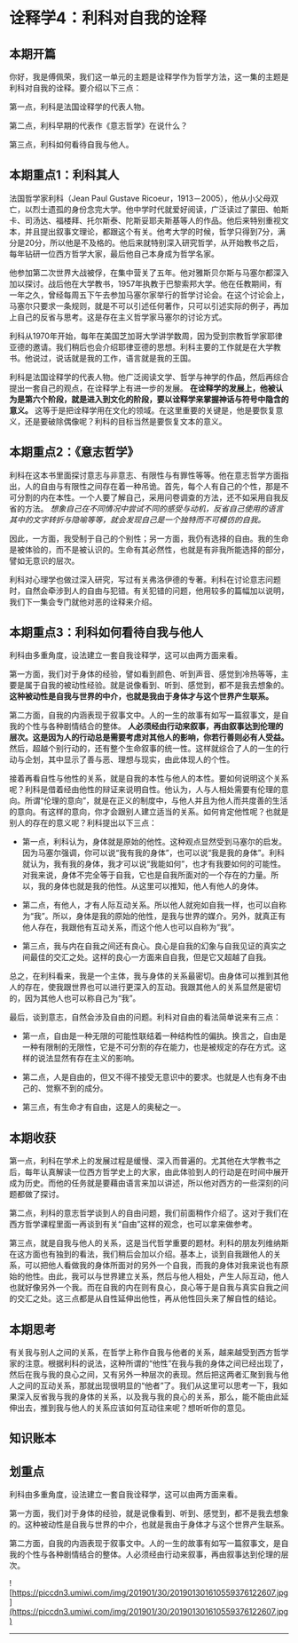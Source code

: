 # 诠释学4：利科对自我的诠释

## 本期开篇

你好，我是傅佩荣，我们这一单元的主题是诠释学作为哲学方法，这一集的主题是利科对自我的诠释。要介绍以下三点：

第一点，利科是法国诠释学的代表人物。

第二点，利科早期的代表作《意志哲学》在说什么？

第三点，利科如何看待自我与他人。

## 本期重点1：利科其人

法国哲学家利科（Jean Paul Gustave Ricoeur，1913－2005），他从小父母双亡，以烈士遗孤的身份念完大学。他中学时代就爱好阅读，广泛读过了蒙田、帕斯卡、司汤达、福楼拜、托尔斯泰、陀斯妥耶夫斯基等人的作品。他后来特别重视文本，并且提出叙事文理论，都跟这个有关。他考大学的时候，哲学只得到7分，满分是20分，所以他是不及格的。他后来就特别深入研究哲学，从开始教书之后，每年钻研一位西方哲学大家，最后他自己本身成为哲学名家。

他参加第二次世界大战被俘，在集中营关了五年。他对雅斯贝尔斯与马塞尔都深入加以探讨。战后他在大学教书，1957年执教于巴黎索邦大学。他在任教期间，有一年之久，曾经每周五下午去参加马塞尔家举行的哲学讨论会。在这个讨论会上，马塞尔只要求一条规则，就是不可以引述任何著作，只可以引述实际的例子，再加上自己的反省与思考。这是存在主义哲学家马塞尔的讨论方式。

利科从1970年开始，每年在美国芝加哥大学讲学数周，因为受到宗教哲学家耶律亚德的邀请。我们稍后也会介绍耶律亚德的思想。利科主要的工作就是在大学教书。他说过，说话就是我的工作，语言就是我的王国。

利科是法国诠释学的代表人物。他广泛阅读文学、哲学与神学的作品，然后再综合提出一套自己的观点，在诠释学上有进一步的发展。 **在诠释学的发展上，他被认为是第六个阶段，就是进入到文化的阶段，要以诠释学来掌握神话与符号中隐含的意义。** 这等于是把诠释学用在文化的领域。在这里重要的关键是，他是要恢复意义，还是要破除偶像呢？利科的目标当然是要恢复文本的意义。

## 本期重点2：《意志哲学》

利科在这本书里面探讨意志与非意志、有限性与有罪性等等。他在意志哲学方面指出，人的自由与有限性之间存在着一种吊诡。首先，每个人有自己的个性，那是不可分割的内在本性。一个人要了解自己，采用问卷调查的方法，还不如采用自我反省的方法。 *想象自己在不同情况中尝试不同的感受与动机，反省自己使用的语言其中的文字转折与隐喻等等，就会发现自己是一个独特而不可模仿的自我。*

因此，一方面，我受制于自己的个别性；另一方面，我仍有选择的自由。我的生命是被体验的，而不是被认识的。生命有其必然性，也就是有非我所能选择的部分，譬如无意识的层次。

利科对心理学也做过深入研究，写过有关弗洛伊德的专著。利科在讨论意志问题时，自然会牵涉到人的自由与犯错。有关犯错的问题，他用较多的篇幅加以说明，我们下一集会专门就他对恶的诠释来介绍。

## 本期重点3：利科如何看待自我与他人

利科由多重角度，设法建立一套自我诠释学，这可以由两方面来看。

第一方面，我们对于身体的经验，譬如看到颜色、听到声音、感觉到冷热等等，主要是属于自我的被动性经验。就是说像看到、听到、感觉到，都不是我去想象的。 **这种被动性是自我与世界的中介，也就是我由于身体才与这个世界产生联系。**

第二方面，自我的内涵表现于叙事文中。人的一生的故事有如写一篇叙事文，是自我的个性与各种剧情结合的整体。 **人必须经由行动来叙事，再由叙事达到伦理的层次。这是因为人的行动总是需要考虑对其他人的影响，你若行善则必有人受益。** 然后，超越个别行动的，还有整个生命叙事的统一性。这样就综合了人的一生的行动与企划，其中显示了善与恶、理想与现实，由此体现人的个性。

接着再看自性与他性的关系，就是自我的本性与他人的本性。要如何说明这个关系呢？利科是借着经由他性的辩证来说明自性。他认为，人与人相处需要有伦理的意向。所谓“伦理的意向”，就是在正义的制度中，与他人并且为他人而共度善的生活的意向。有这样的意向，你才会跟别人建立适当的关系。如何肯定他性呢？也就是别人的存在的意义呢？利科提出以下三点：

* 第一点，利科认为，身体就是原始的他性。这种观点显然受到马塞尔的启发。因为马塞尔强调，你可以说“我有我的身体”，也可以说“我是我的身体”。利科就认为，我有我的身体，我才可以说“我能如何”，也才有我要如何的可能性。对我来说，身体不完全等于自我，它也是自我所面对的一个存在的力量。所以，我的身体也就是我的他性。从这里可以推知，他人有他人的身体。

* 第二点，有他人，才有人际互动关系。所以他人就宛如自我一样，也可以自称为“我”。所以，身体是我的原始的他性，是我与世界的媒介。另外，就真正有他人存在，我跟他有互动关系，而这个他人也可以自称为“我”。

* 第三点，我与内在自我之间还有良心。良心是自我的幻象与自我见证的真实之间最佳的交汇之处。这样的良心一方面来自自我，但是它又超越了自我。

总之，在利科看来，我是一个主体，我与身体的关系最密切。由身体可以推到其他人的存在，使我跟世界也可以进行更深入的互动。我跟其他人的关系显然是密切的，因为其他人也可以称自己为“我”。

最后，谈到意志，自然会涉及自由的问题。利科对自由的看法简单说来有三点：

* 第一点，自由是一种无限的可能性联结着一种结构性的偏执。换言之，自由是一种有限制的无限性，它是不可分割的存在能力，也是被规定的存在方式。这样的说法显然有存在主义的影响。

* 第二点，人是自由的，但又不得不接受无意识中的要求。也就是人也有身不由己的、觉察不到的成分。

* 第三点，有生命才有自由，这是人的奥秘之一。

## 本期收获

第一点，利科在学术上的发展过程是缓慢、深入而普遍的。尤其他在大学教书之后，每年认真解读一位西方哲学史上的大家，由此体验到人的行动是在时间中展开成为历史。而他的任务就是要藉由语言来加以讲述，所以他对西方的一些深刻的问题都做了探讨。

第二点，利科的意志哲学谈到人的自由问题，我们前面稍作介绍了。这对于我们在西方哲学课程里面一再谈到有关“自由”这样的观念，也可以拿来做参考。

第三点，就是自我与他人的关系，这是当代哲学重要的题材。利科的朋友列维纳斯在这方面也有独到的看法，我们稍后会加以介绍。基本上，谈到自我跟他人的关系，可以把他人看做我的身体所面对的另外一个自我，而我的身体对我来说也有原始的他性。由此，我可以与世界建立关系，然后与他人相处，产生人际互动，他人也就好像另外一个我。而在自我的内在则有良心，良心等于是自我与真实自我之间的交汇之处。这三点都是从自性延伸出他性，再从他性回头来了解自性的结论。

## 本期思考

有关我与别人之间的关系，在哲学上称作自我与他者的关系，越来越受到西方哲学家的注意。根据利科的说法，这种所谓的“他性”在我与我的身体之间已经出现了，然后在我与我的良心之间，又有另外一种层次的表现。然后把这两者汇聚到我与他人之间的互动关系，那就出现很明显的“他者”了。我们从这里可以思考一下，我如果深入反省我与我的身体的关系，以及我与我的良心的关系，那么，能不能由此延伸出去，推到我与他人的关系应该如何互动往来呢？想听听你的意见。

## 知识账本

## 划重点

利科由多重角度，设法建立一套自我诠释学，这可以由两方面来看。

第一方面，我们对于身体的经验，就是说像看到、听到、感觉到，都不是我去想象的。这种被动性是自我与世界的中介，也就是我由于身体才与这个世界产生联系。

第二方面，自我的内涵表现于叙事文中。人的一生的故事有如写一篇叙事文，是自我的个性与各种剧情结合的整体。人必须经由行动来叙事，再由叙事达到伦理的层次。

![https://piccdn3.umiwi.com/img/201901/30/201901301610559376122607.jpg](https://piccdn3.umiwi.com/img/201901/30/201901301610559376122607.jpg)

---
